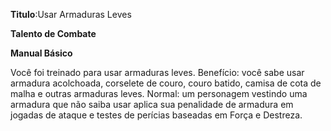 **Titulo**:Usar Armaduras Leves

**Talento de Combate**

**Manual Básico**

 Você foi treinado para usar armaduras leves. Benefício: você sabe usar armadura acolchoada, corselete de couro, couro batido, camisa de cota de malha e outras armaduras leves. Normal: um personagem vestindo uma armadura que não saiba usar aplica sua penalidade de armadura em jogadas de ataque e testes de perícias baseadas em Força e Destreza.